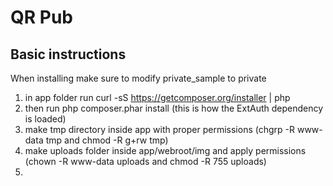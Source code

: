 QR Pub
===========

Basic instructions
-----
When installing make sure to modify private_sample to private

1. in app folder run curl -sS https://getcomposer.org/installer | php
1. then run php composer.phar install (this is how the ExtAuth dependency is loaded)
1. make tmp directory inside app with proper permissions (chgrp -R www-data tmp and chmod -R g+rw tmp)
1. make uploads folder inside app/webroot/img and apply permissions (chown -R www-data uploads and chmod -R 755 uploads)
1. 



